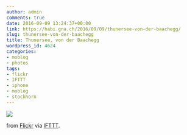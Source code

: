 ```yaml
---
author: admin
comments: true
date: 2016-09-09 13:24:37+00:00
link: https://habi.gna.ch/2016/09/09/thunersee-von-der-baachegg/
slug: thunersee-von-der-baachegg
title: Thunersee, von der Baachegg
wordpress_id: 4624
categories:
- moblog
- photos
tags:
- flickr
- IFTTT
- iphone
- moblog
- stockhorn
---
```


![](http://ift.tt/2bXwPYy)  

  

from [Flickr](http://flic.kr/p/L5Vkcj) via [IFTTT](http://ift.tt/1c4nCfM).

